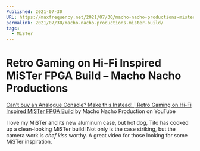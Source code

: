 ```yaml
---
Published: 2021-07-30
URL: https://maxfrequency.net/2021/07/30/macho-nacho-productions-mister-build/
permalink: 2021/07/30/macho-nacho-productions-mister-build/
tags:
  - MiSTer
---
```

# Retro Gaming on Hi-Fi Inspired MiSTer FPGA Build – Macho Nacho Productions

[Can’t buy an Analogue Console? Make this Instead! | Retro Gaming on Hi-Fi Inspired MiSTer FPGA Build](https://www.youtube.com/watch?v=gjTTR7G-uSw) by Macho Nacho Production on YouTube

I love my MiSTer and its new aluminum case, but hot dog, Tito has cooked up a clean-looking MiSTer build! Not only is the case striking, but the camera work is *chef kiss* worthy. A great video for those looking for some MiSTer inspiration.